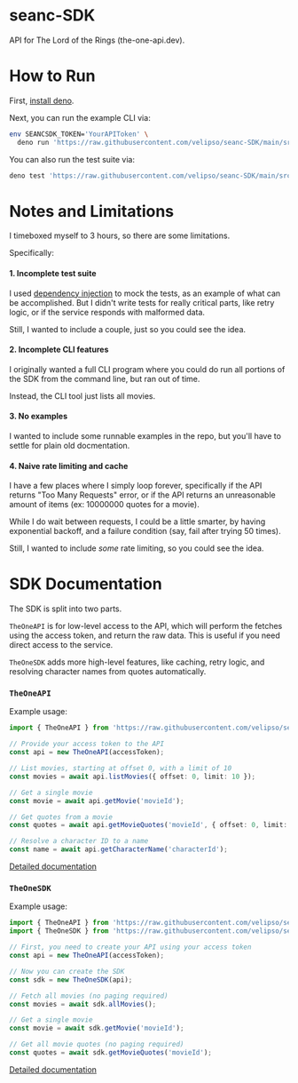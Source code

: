 seanc-SDK
=========

API for The Lord of the Rings (the-one-api.dev).

How to Run
==========

First, [install deno](https://deno.land).

Next, you can run the example CLI via:

```bash
env SEANCSDK_TOKEN='YourAPIToken' \
  deno run 'https://raw.githubusercontent.com/velipso/seanc-SDK/main/src/cli.ts'
```

You can also run the test suite via:

```bash
deno test 'https://raw.githubusercontent.com/velipso/seanc-SDK/main/src/test.ts'
```

Notes and Limitations
=====================

I timeboxed myself to 3 hours, so there are some limitations.

Specifically:

#### 1. Incomplete test suite

I used [dependency injection](https://en.wikipedia.org/wiki/Dependency_injection) to mock the tests,
as an example of what can be accomplished.  But I didn't write tests for really critical parts, like
retry logic, or if the service responds with malformed data.

Still, I wanted to include a couple, just so you could see the idea.

#### 2. Incomplete CLI features

I originally wanted a full CLI program where you could do run all portions of the SDK from the
command line, but ran out of time.

Instead, the CLI tool just lists all movies.

#### 3. No examples

I wanted to include some runnable examples in the repo, but you'll have to settle for plain old
docmentation.

#### 4. Naive rate limiting and cache

I have a few places where I simply loop forever, specifically if the API returns "Too Many Requests"
error, or if the API returns an unreasonable amount of items (ex: 10000000 quotes for a movie).

While I do wait between requests, I could be a little smarter, by having exponential backoff, and a
failure condition (say, fail after trying 50 times).

Still, I wanted to include _some_ rate limiting, so you could see the idea.

SDK Documentation
=================

The SDK is split into two parts.

`TheOneAPI` is for low-level access to the API, which will perform the fetches using the access
token, and return the raw data.  This is useful if you need direct access to the service.

`TheOneSDK` adds more high-level features, like caching, retry logic, and resolving character names
from quotes automatically.

### `TheOneAPI`

Example usage:

```typescript
import { TheOneAPI } from 'https://raw.githubusercontent.com/velipso/seanc-SDK/main/src/api.ts';

// Provide your access token to the API
const api = new TheOneAPI(accessToken);

// List movies, starting at offset 0, with a limit of 10
const movies = await api.listMovies({ offset: 0, limit: 10 });

// Get a single movie
const movie = await api.getMovie('movieId');

// Get quotes from a movie
const quotes = await api.getMovieQuotes('movieId', { offset: 0, limit: 10 });

// Resolve a character ID to a name
const name = await api.getCharacterName('characterId');
```

[Detailed documentation](https://doc.deno.land/https://raw.githubusercontent.com/velipso/seanc-SDK/main/src/api.ts)

### `TheOneSDK`

Example usage:

```typescript
import { TheOneAPI } from 'https://raw.githubusercontent.com/velipso/seanc-SDK/main/src/api.ts';
import { TheOneSDK } from 'https://raw.githubusercontent.com/velipso/seanc-SDK/main/src/sdk.ts';

// First, you need to create your API using your access token
const api = new TheOneAPI(accessToken);

// Now you can create the SDK
const sdk = new TheOneSDK(api);

// Fetch all movies (no paging required)
const movies = await sdk.allMovies();

// Get a single movie
const movie = await sdk.getMovie('movieId');

// Get all movie quotes (no paging required)
const quotes = await sdk.getMovieQuotes('movieId');
```

[Detailed documentation](https://doc.deno.land/https://raw.githubusercontent.com/velipso/seanc-SDK/main/src/sdk.ts)
